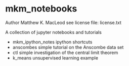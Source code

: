 # mkm_notebooks

Author Matthew K. MacLeod
see license file: license.txt


A collection of jupyter notebooks and tutorials

* mkm_ipython_notes ipython shortcuts
* anscombes         simple tutorial on the Anscombe data set
* ctl               simple investigation of the central limit theorem
* k_means           unsupervised learning example


